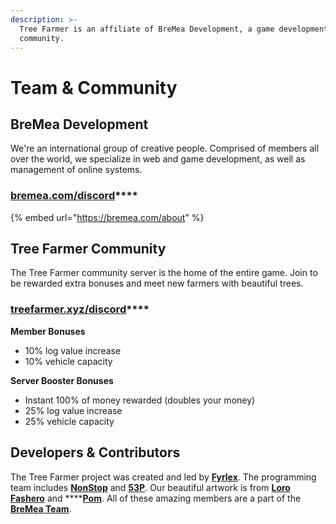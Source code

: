 ```yaml
---
description: >-
  Tree Farmer is an affiliate of BreMea Development, a game development
  community.
---
```


# Team & Community

## BreMea Development

We're an international group of creative people. Comprised of members all over the world, we specialize in web and game development, as well as management of online systems.

### [**bremea.com/discord**](https://bremea.com/discord)\*\*\*\*

{% embed url="https://bremea.com/about" %}

## Tree Farmer Community

The Tree Farmer community server is the home of the entire game. Join to be rewarded extra bonuses and meet new farmers with beautiful trees.

### [**treefarmer.xyz/discord**](https://treefarmer.xyz/discord)\*\*\*\*

**Member Bonuses**

* 10% log value increase
* 10% vehicle capacity

**Server Booster Bonuses**

* Instant 100% of money rewarded \(doubles your money\)
* 25% log value increase
* 25% vehicle capacity

## Developers & Contributors

The Tree Farmer project was created and led by [**Fyrlex**](https://discord.com/users/292821168833036288). The programming team includes [**NonStop**](https://discord.com/users/480721662149656576) and [**53P**](https://discord.com/users/519674801049042945). Our beautiful artwork is from [**Loro Fashero**](https://discord.com/users/330192521953280000) and ****[**Pom**](https://discord.com/users/315124710872449025). All of these amazing members are a part of the [**BreMea Team**](https://bremea.com/).

